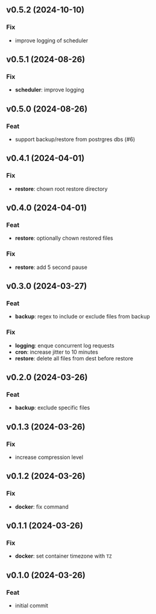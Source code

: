 ## v0.5.2 (2024-10-10)

### Fix

- improve logging of scheduler

## v0.5.1 (2024-08-26)

### Fix

- **scheduler**: improve logging

## v0.5.0 (2024-08-26)

### Feat

- support backup/restore from postrgres dbs (#6)

## v0.4.1 (2024-04-01)

### Fix

- **restore**: chown root restore directory

## v0.4.0 (2024-04-01)

### Feat

- **restore**: optionally chown restored files

### Fix

- **restore**: add 5 second pause

## v0.3.0 (2024-03-27)

### Feat

- **backup**: regex to include or exclude files from backup

### Fix

- **logging**: enque concurrent log requests
- **cron**: increase jitter to 10 minutes
- **restore**: delete all files from dest before restore

## v0.2.0 (2024-03-26)

### Feat

- **backup**: exclude specific files

## v0.1.3 (2024-03-26)

### Fix

- increase compression level

## v0.1.2 (2024-03-26)

### Fix

- **docker**: fix command

## v0.1.1 (2024-03-26)

### Fix

- **docker**: set container timezone with `TZ`

## v0.1.0 (2024-03-26)

### Feat

- initial commit

